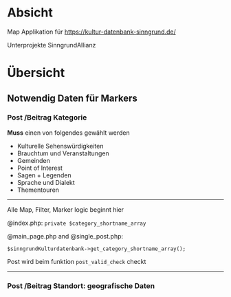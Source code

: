 # Absicht 

Map Applikation für https://kultur-datenbank-sinngrund.de/

Unterprojekte SinngrundAllianz 


# Übersicht

## Notwendig Daten für Markers

### Post /Beitrag  **Kategorie** 

 **Muss** einen von folgendes gewählt werden 
- Kulturelle Sehenswürdigkeiten
- Brauchtum und Veranstaltungen
- Gemeinden
- Point of Interest
- Sagen + Legenden
- Sprache und Dialekt
- Thementouren


---
Alle Map, Filter, Marker logic beginnt hier

@index.php: `private $category_shortname_array`

@main_page.php and @single_post.php:

`$sinngrundKulturdatenbank->get_category_shortname_array();`

Post wird beim funktion `post_valid_check` checkt

---


### Post /Beitrag **Standort: geografische Daten**

